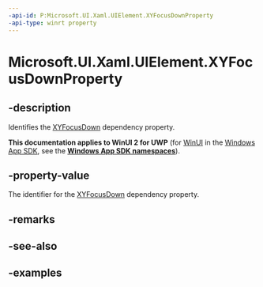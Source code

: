 ```yaml
---
-api-id: P:Microsoft.UI.Xaml.UIElement.XYFocusDownProperty
-api-type: winrt property
---
```


# Microsoft.UI.Xaml.UIElement.XYFocusDownProperty

<!--
public static Microsoft.UI.Xaml.DependencyProperty XYFocusDownProperty { get; }
-->

## -description

Identifies the [XYFocusDown](uielement_xyfocusdown.md) dependency property.

**This documentation applies to WinUI 2 for UWP** (for [WinUI](/windows/apps/winui/winui3/) in the [Windows App SDK](/windows/apps/windows-app-sdk/), see the **[Windows App SDK namespaces](/windows/windows-app-sdk/api/winrt/)**).

## -property-value

The identifier for the [XYFocusDown](uielement_xyfocusdown.md) dependency property.

## -remarks

## -see-also

## -examples
